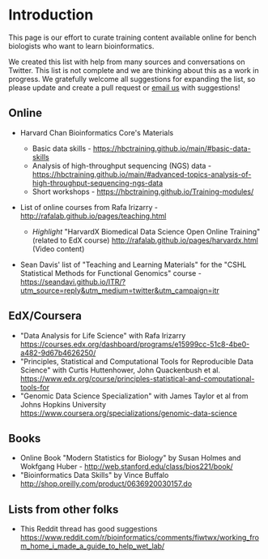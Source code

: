 # Introduction

This page is our effort to curate training content available online for bench biologists who want to learn bioinformatics.

We created this list with help from many sources and conversations on Twitter. This list is not complete and we are thinking about this as a work in progress. We gratefully welcome all suggestions for expanding the list, so please update and create a pull request or [email us](mailto:hbctraining@hsph.harvard.edu) with suggestions!

## Online

* Harvard Chan Bioinformatics Core's Materials  
   * Basic data skills - https://hbctraining.github.io/main/#basic-data-skills
   * Analysis of high-throughput sequencing (NGS) data - https://hbctraining.github.io/main/#advanced-topics-analysis-of-high-throughput-sequencing-ngs-data
   * Short workshops - https://hbctraining.github.io/Training-modules/

* List of online courses from Rafa Irizarry - http://rafalab.github.io/pages/teaching.html
  * *Highlight* "HarvardX Biomedical Data Science Open Online Training" (related to EdX course) http://rafalab.github.io/pages/harvardx.html (Video content)
* Sean Davis' list of "Teaching and Learning Materials" for the "CSHL Statistical Methods for Functional Genomics" course - https://seandavi.github.io/ITR/?utm_source=reply&utm_medium=twitter&utm_campaign=itr

## EdX/Coursera

* "Data Analysis for Life Science" with Rafa Irizarry https://courses.edx.org/dashboard/programs/e15999cc-51c8-4be0-a482-9d67b4626250/
* "Principles, Statistical and Computational Tools for Reproducible Data Science" with Curtis Huttenhower, John Quackenbush et al. https://www.edx.org/course/principles-statistical-and-computational-tools-for
* "Genomic Data Science Specialization" with James Taylor et al from Johns Hopkins University https://www.coursera.org/specializations/genomic-data-science

## Books

* Online Book "Modern Statistics for Biology" by Susan Holmes and Wokfgang Huber - http://web.stanford.edu/class/bios221/book/
* "Bioinformatics Data Skills" by Vince Buffalo http://shop.oreilly.com/product/0636920030157.do

## Lists from other folks

* This Reddit thread has good suggestions https://www.reddit.com/r/bioinformatics/comments/fiwtwx/working_from_home_i_made_a_guide_to_help_wet_lab/

